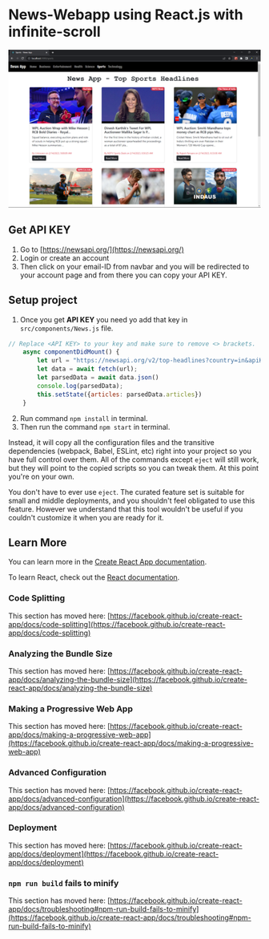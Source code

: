 # News-Webapp using React.js with infinite-scroll
![Preview](https://github.com/KUNJ1311/News-Website/blob/master/public/Screenshot%20(126).png/?raw=true "News")

## Get API KEY

1. Go to [https://newsapi.org/](https://newsapi.org/)
2. Login or create an account
3. Then click on your email-ID from navbar and you will be redirected to your account page and from there you can copy your API KEY.

## Setup project

1. Once you get **API KEY** you need yo add that key in `src/components/News.js` file.

```javascript
// Replace <API KEY> to your key and make sure to remove <> brackets.
    async componentDidMount() {
        let url = "https://newsapi.org/v2/top-headlines?country=in&apiKey=<API KEY>&page=1";
        let data = await fetch(url);
        let parsedData = await data.json()
        console.log(parsedData);
        this.setState({articles: parsedData.articles})
    }
```

2. Run command `npm install` in terminal.
3. Then run the command `npm start` in terminal.

Instead, it will copy all the configuration files and the transitive dependencies (webpack, Babel, ESLint, etc) right into your project so you have full control over them. All of the commands except `eject` will still work, but they will point to the copied scripts so you can tweak them. At this point you're on your own.

You don't have to ever use `eject`. The curated feature set is suitable for small and middle deployments, and you shouldn't feel obligated to use this feature. However we understand that this tool wouldn't be useful if you couldn't customize it when you are ready for it.

## Learn More

You can learn more in the [Create React App documentation](https://facebook.github.io/create-react-app/docs/getting-started).

To learn React, check out the [React documentation](https://reactjs.org/).

### Code Splitting

This section has moved here: [https://facebook.github.io/create-react-app/docs/code-splitting](https://facebook.github.io/create-react-app/docs/code-splitting)

### Analyzing the Bundle Size

This section has moved here: [https://facebook.github.io/create-react-app/docs/analyzing-the-bundle-size](https://facebook.github.io/create-react-app/docs/analyzing-the-bundle-size)

### Making a Progressive Web App

This section has moved here: [https://facebook.github.io/create-react-app/docs/making-a-progressive-web-app](https://facebook.github.io/create-react-app/docs/making-a-progressive-web-app)

### Advanced Configuration

This section has moved here: [https://facebook.github.io/create-react-app/docs/advanced-configuration](https://facebook.github.io/create-react-app/docs/advanced-configuration)

### Deployment

This section has moved here: [https://facebook.github.io/create-react-app/docs/deployment](https://facebook.github.io/create-react-app/docs/deployment)

### `npm run build` fails to minify

This section has moved here: [https://facebook.github.io/create-react-app/docs/troubleshooting#npm-run-build-fails-to-minify](https://facebook.github.io/create-react-app/docs/troubleshooting#npm-run-build-fails-to-minify)
